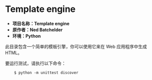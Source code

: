 # Template engine

- **项目名称：Template engine**
- **原作者：Ned Batchelder**
- **环境：Python**

此目录包含一个简单的模板引擎，你可以使用它来在 Web 应用程序中生成HTML。

要运行测试，请执行以下命令：

```
    $ python -m unittest discover
```